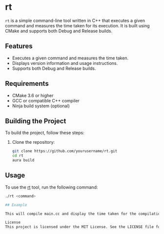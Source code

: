 # rt

`rt` is a simple command-line tool written in C++ that executes a given command and measures the time taken for its execution. It is built using CMake and supports both Debug and Release builds.

## Features

- Executes a given command and measures the time taken.
- Displays version information and usage instructions.
- Supports both Debug and Release builds.

## Requirements

- CMake 3.6 or higher
- GCC or compatible C++ compiler
- Ninja build system (optional)

## Building the Project

To build the project, follow these steps:

1. Clone the repository:
    ```sh
    git clone https://github.com/yourusername/rt.git
    cd rt
    aura build
    ```
    
## Usage

To use the [rt](http://_vscodecontentref_/0) tool, run the following command:
```sh
./rt <command>

## Example

This will compile main.cc and display the time taken for the compilation.

License
This project is licensed under the MIT License. See the LICENSE file for details.
